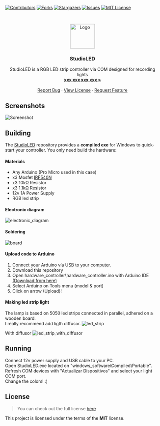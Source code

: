 [![Contributors][contributors-shield]][contributors-url]
[![Forks][forks-shield]][forks-url]
[![Stargazers][stars-shield]][stars-url]
[![Issues][issues-shield]][issues-url]
[![MIT License][license-shield]][license-url]

<br />
<p align="center">
  <a href="https://github.com/PecceG2/StudioLED">
    <img src="https://pecceg2.github.io/StudioLED/logo.png" alt="Logo" width="80" height="80">
  </a>

  <h3 align="center">StudioLED</h3>

  <p align="center">
    StudioLED is a RGB LED strip controller via COM designed for recording lights
    <br />
    <a href="https://github.com/"><strong>xxx xxx xxx xxx »</strong></a>
    <br />
    <br />
    <a href="https://github.com/PecceG2/StudioLED/issues">Report Bug</a>
    ·
    <a href="https://github.com/PecceG2/StudioLED/blob/master/LICENSE.md">View License</a>
    ·
    <a href="https://github.com/PecceG2/StudioLED/issues">Request Feature</a>
  </p>
</p>

## Screenshots ##
![Screenshot](https://pecceg2.github.io/StudioLED/desktop_preview.jpg)

## Building

The [StudioLED](https://github.com/PecceG2/StudioLED) repository provides a **compiled exe** for Windows to quick-start your controller. You only need build the hardware:

#### Materials
- Any Arduino (Pro Micro used in this case)
- x3 Mosfet [IRF540N](https://media.digikey.com/pdf/Data%20Sheets/Fairchild%20PDFs/IRF540N.pdf)
- x3 10kΩ Resistor
- x3 1.1kΩ Resistor
- 12v 1A Power Supply
- RGB led strip

#### Electronic diagram
![electronic_diagram](https://pecceg2.github.io/StudioLED/diagram.jpg)

#### Soldering
![board](https://pecceg2.github.io/StudioLED/board.jpg)

#### Upload code to Arduino
1. Connect your Arduino vía USB to your computer.
2. Download this repository
3. Open hardware_controller\hardware_controller.ino with Arduino IDE [(Download from here)](https://www.arduino.cc/en/main/software)
4. Select Arduino on Tools menu (model & port)
5. Click on arrow (Upload)!

#### Making led strip light
The lamp is based on 5050 led strips connected in parallel, adhered on a wooden board.<br />
I really recommend add ligth diffusor.
![led_strip](https://pecceg2.github.io/StudioLED/led_strip.jpg)

With diffusor
![led_strip_with_diffusor](https://pecceg2.github.io/StudioLED/led_strip_diffusor.jpg)

## Running
Connect 12v power supply and USB cable to your PC.<br />
Open StudioLED.exe located on "windows_software\Compiled\Portable".<br />
Refresh COM devices with "Actualizar Dispositivos" and select your light COM port.<br />
Change the colors! :)


## License
>You can check out the full license [here](https://github.com/PecceG2/StudioLED/blob/master/LICENSE.md)

This project is licensed under the terms of the **MIT** license.

[contributors-shield]: https://img.shields.io/github/contributors/PecceG2/StudioLED.svg?style=flat-square
[contributors-url]: https://github.com/PecceG2/StudioLED/graphs/contributors
[forks-shield]: https://img.shields.io/github/forks/PecceG2/StudioLED.svg?style=flat-square
[forks-url]: https://github.com/PecceG2/StudioLED/network/members
[stars-shield]: https://img.shields.io/github/stars/PecceG2/StudioLED.svg?style=flat-square
[stars-url]: https://github.com/PecceG2/StudioLED/stargazers
[issues-shield]: https://img.shields.io/github/issues/PecceG2/StudioLED.svg?style=flat-square
[issues-url]: https://github.com/PecceG2/StudioLED/issues
[license-shield]: https://img.shields.io/github/license/PecceG2/StudioLED.svg?style=flat-square
[license-url]: https://github.com/PecceG2/StudioLED/blob/master/LICENSE.md